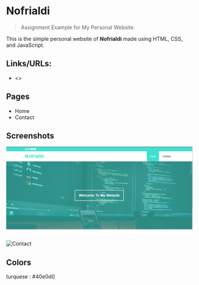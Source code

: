 # Nofrialdi

> Assignment Example for My Personal Website.

This is the simple personal website of **Nofrialdi** made using HTML, CSS, and JavaScript.

## Links/URLs:

- <>

## Pages

- Home
- Contact

## Screenshots

![Home](assets/home.png)

![Contact](assets/contact.png)

## Colors

turquese : #40e0d0
